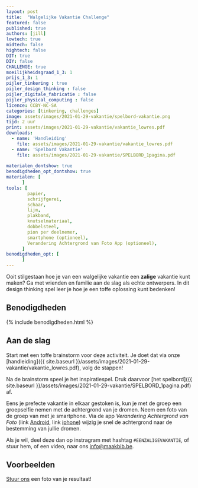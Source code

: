```yaml
---
layout: post
title:  "Walgelijke Vakantie Challenge"
featured: false
published: true
authors: [jill]
lowtech: true
midtech: false
hightech: false
DIT: true
DIY: false
CHALLENGE: true
moeilijkheidsgraad_1_3: 1
prijs_1_3: 1
pijler_tinkering : true
pijler_design_thinking : false
pijler_digitale_fabricatie : false
pijler_physical_computing : false
licence: CCBY-NC-SA 
categories: [tinkering, challenges]
image: assets/images/2021-01-29-vakantie/spelbord-vakantie.png
tijd: 2 uur
print: assets/images/2021-01-29-vakantie/vakantie_lowres.pdf
downloads: 
  - name: 'Handleiding'
    file: assets/images/2021-01-29-vakantie/vakantie_lowres.pdf
  - name: 'Spelbord Vakantie'
    file: assets/images/2021-01-29-vakantie/SPELBORD_1pagina.pdf
    
materialen_dontshow: true
benodigdheden_opt_dontshow: true
materialen: [
      ]
tools: [
        papier,
        schrijfgerei,
        schaar,
        lijm,
        plakband,
        knutselmateriaal,
        dobbelsteel,
        pion per deelnemer,
        smartphone (optioneel),
        Verandering Achtergrond van Foto App (optioneel),
      ]
benodigdheden_opt: [
      ]
---
```


Ooit stilgestaan hoe je van een walgelijke vakantie een **zalige** vakantie kunt maken? Ga met vrienden en familie aan de slag als echte ontwerpers. In dit design thinking spel leer je hoe je een toffe oplossing kunt bedenken!

## Benodigdheden


{% include benodigdheden.html %}


## Aan de slag

Start met een toffe brainstorm voor deze activiteit. Je doet dat via onze [handleiding]({{ site.baseurl }}/assets/images/2021-01-29-vakantie/vakantie_lowres.pdf), volg de stappen! 

Na de brainstorm speel je het inspiratiespel. Druk daarvoor [het spelbord]({{ site.baseurl }}/assets/images/2021-01-29-vakantie/SPELBORD_1pagina.pdf) af. 

Eens je prefecte vakantie in elkaar gestoken is, kun je met de groep een groepselfie nemen met de achtergrond van je dromen. Neem een foto van de groep van met je smartphone. Via de app *Verandering Achtergrond van Foto* (link [Android](https://play.google.com/store/apps/details?id=pics.phocus.autocrop.free), link [iphone](https://apps.apple.com/us/app/photo-background-changer/id984826712)) wijzig je snel de achtergrond naar de bestemming van jullie dromen. 

Als je wil, deel deze dan op instragram met hashtag `#EENZALIGEVAKANTIE`, of stuur hem, of een video, naar ons [info@maakbib.be](mailto:info@maakbib.be).



## Voorbeelden

[Stuur ons](mailto:info@maakbib.be) een foto van je resultaat!